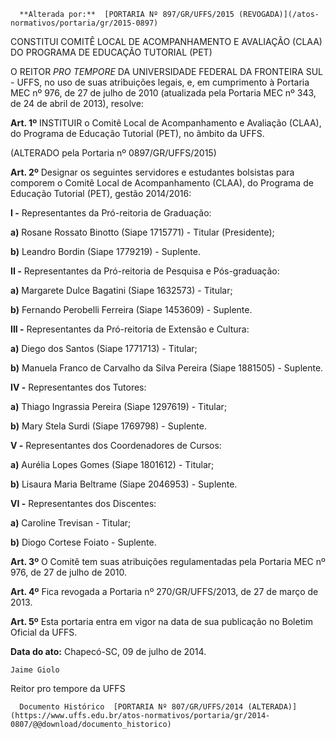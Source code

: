       **Alterada por:**  [PORTARIA Nº 897/GR/UFFS/2015 (REVOGADA)](/atos-normativos/portaria/gr/2015-0897) 

   CONSTITUI COMITÊ LOCAL DE ACOMPANHAMENTO E AVALIAÇÃO (CLAA) DO PROGRAMA DE EDUCAÇÃO TUTORIAL (PET)  

O REITOR *PRO TEMPORE* DA UNIVERSIDADE FEDERAL DA FRONTEIRA SUL - UFFS, no uso de suas atribuições legais, e, em cumprimento à Portaria MEC nº 976, de 27 de julho de 2010 (atualizada pela Portaria MEC nº 343, de 24 de abril de 2013), resolve:

 **Art. 1º** INSTITUIR o Comitê Local de Acompanhamento e Avaliação (CLAA), do Programa de Educação Tutorial (PET), no âmbito da UFFS.

 (ALTERADO pela Portaria nº 0897/GR/UFFS/2015)

 **Art. 2º** Designar os seguintes servidores e estudantes bolsistas para comporem o Comitê Local de Acompanhamento (CLAA), do Programa de Educação Tutorial (PET), gestão 2014/2016:

 **I -** Representantes da Pró-reitoria de Graduação:

 **a)** Rosane Rossato Binotto (Siape 1715771) - Titular (Presidente);

 **b)** Leandro Bordin (Siape 1779219) - Suplente.

 **II -** Representantes da Pró-reitoria de Pesquisa e Pós-graduação:

 **a)** Margarete Dulce Bagatini (Siape 1632573) - Titular;

 **b)** Fernando Perobelli Ferreira (Siape 1453609) - Suplente.

 **III -** Representantes da Pró-reitoria de Extensão e Cultura:

 **a)** Diego dos Santos (Siape 1771713) - Titular;

 **b)** Manuela Franco de Carvalho da Silva Pereira (Siape 1881505) - Suplente.

 **IV -** Representantes dos Tutores:

 **a)** Thiago Ingrassia Pereira (Siape 1297619) - Titular;

 **b)** Mary Stela Surdi (Siape 1769798) - Suplente.

 **V -** Representantes dos Coordenadores de Cursos:

 **a)** Aurélia Lopes Gomes (Siape 1801612) - Titular;

 **b)** Lisaura Maria Beltrame (Siape 2046953) - Suplente.

 **VI -** Representantes dos Discentes:

 **a)** Caroline Trevisan - Titular;

 **b)** Diogo Cortese Foiato - Suplente.

 **Art. 3º** O Comitê tem suas atribuições regulamentadas pela Portaria MEC nº 976, de 27 de julho de 2010.

 **Art. 4º** Fica revogada a Portaria nº 270/GR/UFFS/2013, de 27 de março de 2013.

 **Art. 5º** Esta portaria entra em vigor na data de sua publicação no Boletim Oficial da UFFS.

  

   **Data do ato:** Chapecó-SC, 09 de julho de 2014.   
 

    Jaime Giolo   
 Reitor pro tempore da UFFS 

      Documento Histórico  [PORTARIA Nº 807/GR/UFFS/2014 (ALTERADA)](https://www.uffs.edu.br/atos-normativos/portaria/gr/2014-0807/@@download/documento_historico)     
      